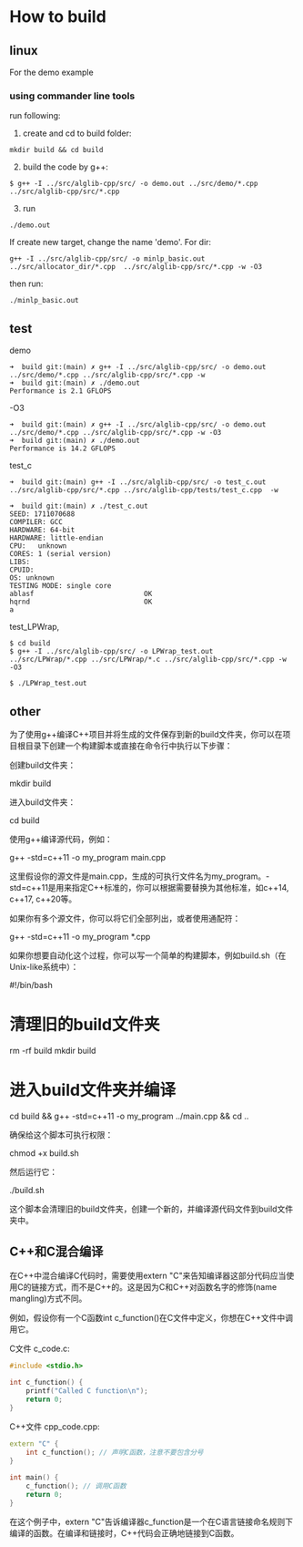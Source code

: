 # How to build

## linux
For the demo example
### using commander line tools

run following:
1. create and cd to build folder:
```
mkdir build && cd build
```
2. build the code by g++:
```
$ g++ -I ../src/alglib-cpp/src/ -o demo.out ../src/demo/*.cpp ../src/alglib-cpp/src/*.cpp
```
3. run 
```
./demo.out
```

If create new target, change the name  'demo'. For dir:
```Console
g++ -I ../src/alglib-cpp/src/ -o minlp_basic.out ../src/allocator_dir/*.cpp  ../src/alglib-cpp/src/*.cpp -w -O3
```
then run:
```Console
./minlp_basic.out
```


## test
demo
```Console
➜  build git:(main) ✗ g++ -I ../src/alglib-cpp/src/ -o demo.out ../src/demo/*.cpp ../src/alglib-cpp/src/*.cpp -w
➜  build git:(main) ✗ ./demo.out 
Performance is 2.1 GFLOPS
```
-O3
```Console
➜  build git:(main) ✗ g++ -I ../src/alglib-cpp/src/ -o demo.out ../src/demo/*.cpp ../src/alglib-cpp/src/*.cpp -w -O3
➜  build git:(main) ✗ ./demo.out 
Performance is 14.2 GFLOPS
```
test_c
```Console
➜  build git:(main) g++ -I ../src/alglib-cpp/src/ -o test_c.out  ../src/alglib-cpp/src/*.cpp ../src/alglib-cpp/tests/test_c.cpp  -w 

➜  build git:(main) ✗ ./test_c.out
SEED: 1711070688
COMPILER: GCC
HARDWARE: 64-bit
HARDWARE: little-endian
CPU:   unknown
CORES: 1 (serial version)
LIBS:  
CPUID:
OS: unknown
TESTING MODE: single core
ablasf                           OK
hqrnd                            OK
a
```
test_LPWrap, 
```Console
$ cd build
$ g++ -I ../src/alglib-cpp/src/ -o LPWrap_test.out  ../src/LPWrap/*.cpp ../src/LPWrap/*.c ../src/alglib-cpp/src/*.cpp -w  -O3

$ ./LPWrap_test.out
```



## other
为了使用g++编译C++项目并将生成的文件保存到新的build文件夹，你可以在项目根目录下创建一个构建脚本或直接在命令行中执行以下步骤：

创建build文件夹：

mkdir build

进入build文件夹：

cd build

使用g++编译源代码，例如：

g++ -std=c++11 -o my_program main.cpp

这里假设你的源文件是main.cpp，生成的可执行文件名为my_program。-std=c++11是用来指定C++标准的，你可以根据需要替换为其他标准，如c++14, c++17, c++20等。

如果你有多个源文件，你可以将它们全部列出，或者使用通配符：

g++ -std=c++11 -o my_program *.cpp

如果你想要自动化这个过程，你可以写一个简单的构建脚本，例如build.sh（在Unix-like系统中）：

#!/bin/bash
 
# 清理旧的build文件夹
rm -rf build
mkdir build
 
# 进入build文件夹并编译
cd build && g++ -std=c++11 -o my_program ../main.cpp && cd ..

确保给这个脚本可执行权限：

chmod +x build.sh

然后运行它：

./build.sh

这个脚本会清理旧的build文件夹，创建一个新的，并编译源代码文件到build文件夹中。


##  C++和C混合编译
在C++中混合编译C代码时，需要使用extern "C"来告知编译器这部分代码应当使用C的链接方式，而不是C++的。这是因为C和C++对函数名字的修饰(name mangling)方式不同。

例如，假设你有一个C函数int c_function()在C文件中定义，你想在C++文件中调用它。

C文件 c_code.c:
```c
#include <stdio.h>
 
int c_function() {
    printf("Called C function\n");
    return 0;
}
```
C++文件 cpp_code.cpp:
```Cpp
extern "C" {
    int c_function(); // 声明C函数，注意不要包含分号
}
 
int main() {
    c_function(); // 调用C函数
    return 0;
}
```
在这个例子中，extern "C"告诉编译器c_function是一个在C语言链接命名规则下编译的函数。在编译和链接时，C++代码会正确地链接到C函数。

